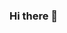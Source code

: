 ### Hi there 👋

<!--
**MohamedBengezi/MohamedBengezi** is a ✨ _special_ ✨ repository because its `README.md` (this file) appears on your GitHub profile.

[![Anurag's GitHub stats](https://github-readme-stats.vercel.app/api?username=MohamedBengezi)](https://github.com/anuraghazra/github-readme-stats)

Here are some ideas to get you started:

- 🔭 I’m currently working on ...
  Uplift: A React Native social media application for weightlifting and fitness enthusiasts
- 🌱 I’m currently learning ...
  Upgrading my React knowledge
  Learning C & C++
  Keeping my Java & Python knowledge up-to-date
- 👯 I’m looking to collaborate on ...
- 🤔 I’m looking for help with ...
- 💬 Ask me about ...
- 📫 How to reach me: ...
- 😄 Pronouns: ...
- ⚡ Fun fact: ...
-->
